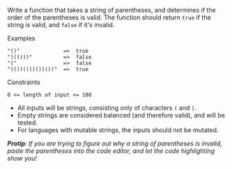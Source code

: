 Write a function that takes a string of parentheses, and determines if the order of the parentheses is valid. The function should return `true` if the string is valid, and `false` if it's invalid.

Examples
```
"()"              =>  true
")(()))"          =>  false
"("               =>  false
"(())((()())())"  =>  true
```

Constraints

`0 <= length of input <= 100`

- All inputs will be strings, consisting only of characters `(` and `)`.
- Empty strings are considered balanced (and therefore valid), and will be tested.
- For languages with mutable strings, the inputs should not be mutated.

***Protip**: If you are trying to figure out why a string of parentheses is invalid, paste the parentheses into the code editor, and let the code highlighting show you!*